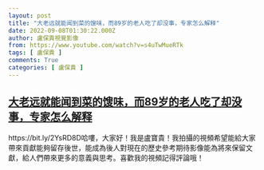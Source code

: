 ```yaml
---
layout: post
title: "大老远就能闻到菜的馊味，而89岁的老人吃了却没事，专家怎么解释"
date: 2022-09-08T01:30:22.000Z
author: 盧保貴視覺影像
from: https://www.youtube.com/watch?v=s4uTwMueRTk
tags: [ 盧保貴 ]
comments: True
categories: [ 盧保貴 ]
---
```

<!--1662600622000-->
[大老远就能闻到菜的馊味，而89岁的老人吃了却没事，专家怎么解释](https://www.youtube.com/watch?v=s4uTwMueRTk)
------

<div>
https://bit.ly/2YsRD8D哈嘍，大家好！我是盧寶貴！我拍攝的視頻希望能給大家帶來貢獻能夠留存後世，能成為後人對現在的歷史參考期待影像能為將來保留文獻，給人們帶來更多的意義與思考。喜歡我的視頻記得評論哦！
</div>
